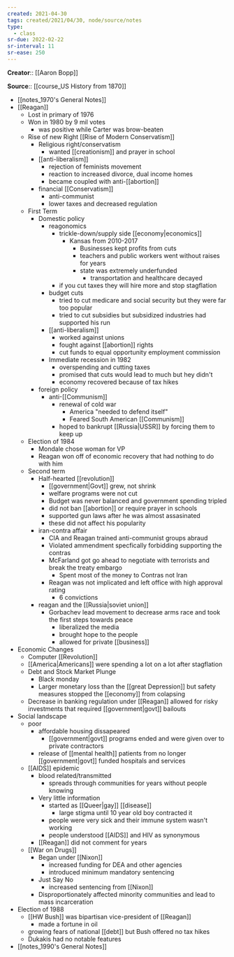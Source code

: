 ```yaml
---
created: 2021-04-30
tags: created/2021/04/30, node/source/notes
type:
  - class
sr-due: 2022-02-22
sr-interval: 11
sr-ease: 250
---
```

**Creator**:: [[Aaron Bopp]]
 
**Source**:: [[course_US History from 1870]]

- [[notes_1970's General Notes]]
- [[Reagan]]
    - Lost in primary of 1976
    - Won in 1980 by 9 mil votes
        - was positive while Carter was brow-beaten
    - Rise of new Right [[Rise of Modern Conservatism]]
        - Religious right/conservatism
            - wanted [[creationism]] and prayer in school
        - [[anti-liberalism]]
            - rejection of feminists movement
            - reaction to increased divorce, dual income homes
            - became coupled with anti-[[abortion]]
        - financial [[Conservatism]]
            - anti-communist
            - lower taxes and decreased regulation
    - First Term
        - Domestic policy
            - reagonomics 
                - trickle-down/supply side [[economy|economics]]
                    - Kansas from 2010-2017
                        - Businesses kept profits from cuts
                        - teachers and public workers went without raises for years
                        - state was extremely underfunded
                            - transportation and healthcare decayed
                - if you cut taxes they will hire more and stop stagflation
            - budget cuts
                - tried to cut medicare and social security but they were far too popular
                - tried to cut subsidies but subsidized industries had supported his run
            - [[anti-liberalism]]
                - worked against unions
                - fought against [[abortion]] rights
                - cut funds to equal opportunity employment commission
            - Immediate recession in 1982
                - overspending and cutting taxes
                - promised that cuts would lead to much but hey didn't
                - economy recovered because of tax hikes
        - foreign policy
            - anti-[[Communism]]
                - renewal of cold war 
                    - America "needed to defend itself" 
                    - Feared South American [[Communism]]
                - hoped to bankrupt [[Russia|USSR]] by forcing them to keep up
    - Election of 1984
        - Mondale chose woman for VP
        - Reagan won off of economic recovery that had nothing to do with him
    - Second term
        - Half-hearted [[revolution]]
            - [[government|Govt]] grew, not shrink
            - welfare programs were not cut
            - Budget was never balanced and government spending tripled
            - did not ban [[abortion]] or require prayer in schools 
            - supported gun laws after he was almost assasinated
            - these did not affect his popularity
        - iran-contra affair
            - CIA and Reagan trained anti-communist groups abraud
            - Violated ammendment specfically forbidding supporting the contras
            - McFarland got go ahead to negotiate with terrorists and break the treaty embargo
                - Spent most of the money to Contras not Iran
            - Reagan was not implicated and left office with high approval rating 
                - 6 convictions
        - reagan and the [[Russia|soviet union]]
            - Gorbachev lead movement to decrease arms race and took the first steps towards peace
                - liberalized the media
                - brought hope to the people 
                - allowed for private [[business]]
- Economic Changes
    - Computer [[Revolution]]
    - [[America|Americans]] were spending a lot on a lot after stagflation
    - Debt and Stock Market Plunge
        - Black monday
        - Larger monetary loss than the [[great Depression]] but safety measures stopped the [[economy]] from colapsing
    - Decrease in banking regulation under [[Reagan]] allowed for risky investments that required [[government|govt]] bailouts
- Social landscape
    - poor
        - affordable housing dissapeared
            - [[government|govt]] programs ended and were given over to private contractors
        - release of [[mental health]] patients from no longer [[government|govt]] funded hospitals and services
    - [[AIDS]] epidemic
        - blood related/transmitted
            - spreads through communities for years without people knowing
        - Very little information
            - started as [[Queer|gay]] [[disease]]
                - large stigma until 10 year old boy contracted it 
            - people were very sick and their immune system wasn't working
            - people understood [[AIDS]] and HIV as synonymous
        - [[Reagan]] did not comment for years
    - [[War on Drugs]]
        - Began under [[Nixon]]
            - increased funding for DEA and other agencies
            - introduced minimum mandatory sentencing
        - Just Say No
            - increased sentencing from [[Nixon]]
        - Disproportionately affected minority communities and lead to mass incarceration
- Election of 1988
    - [[HW Bush]] was bipartisan vice-president of [[Reagan]]
        - made a fortune in oil 
    - growing fears of national [[debt]] but Bush offered no tax hikes
    - Dukakis had no notable features
- [[notes_1990's General Notes]]
